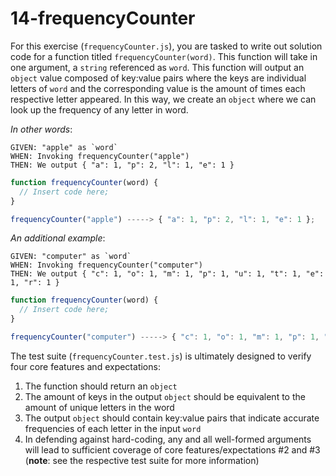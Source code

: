 # 14-frequencyCounter

For this exercise (`frequencyCounter.js`), you are tasked to write out solution code for a function titled `frequencyCounter(word)`. This function will take in one argument, a `string` referenced as `word`. This function will output an `object` value composed of key:value pairs where the keys are individual letters of `word` and the corresponding value is the amount of times each respective letter appeared. In this way, we create an `object` where we can look up the frequency of any letter in word.

_In other words_:

```
GIVEN: "apple" as `word`
WHEN: Invoking frequencyCounter("apple")
THEN: We output { "a": 1, "p": 2, "l": 1, "e": 1 }
```

```js
function frequencyCounter(word) {
  // Insert code here;
}

frequencyCounter("apple") -----> { "a": 1, "p": 2, "l": 1, "e": 1 };
```

_An additional example_:

```
GIVEN: "computer" as `word`
WHEN: Invoking frequencyCounter("computer")
THEN: We output { "c": 1, "o": 1, "m": 1, "p": 1, "u": 1, "t": 1, "e": 1, "r": 1 }
```

```js
function frequencyCounter(word) {
  // Insert code here;
}

frequencyCounter("computer") -----> { "c": 1, "o": 1, "m": 1, "p": 1, "u": 1, "t": 1, "e": 1, "r": 1 };
```

The test suite (`frequencyCounter.test.js`) is ultimately designed to verify four core features and expectations:

1. The function should return an `object`
2. The amount of keys in the output `object` should be equivalent to the amount of unique letters in the word
3. The output `object` should contain key:value pairs that indicate accurate frequencies of each letter in the input `word`
4. In defending against hard-coding, any and all well-formed arguments will lead to sufficient coverage of core features/expectations #2 and #3 (**note**: see the respective test suite for more information)

